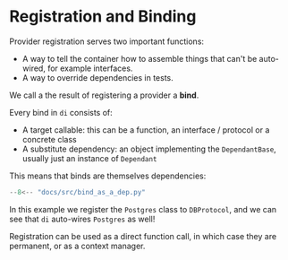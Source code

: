 # Registration and Binding

Provider registration serves two important functions:

- A way to tell the container how to assemble things that can't be auto-wired, for example interfaces.
- A way to override dependencies in tests.

We call a the result of registering a provider a **bind**.

Every bind in `di` consists of:

- A target callable: this can be a function, an interface / protocol or a concrete class
- A substitute dependency: an object implementing the `DependantBase`, usually just an instance of `Dependant`

This means that binds are themselves dependencies:

```Python
--8<-- "docs/src/bind_as_a_dep.py"
```

In this example we register the `Postgres` class to `DBProtocol`, and we can see that `di` auto-wires `Postgres` as well!

Registration can be used as a direct function call, in which case they are permanent, or as a context manager.
